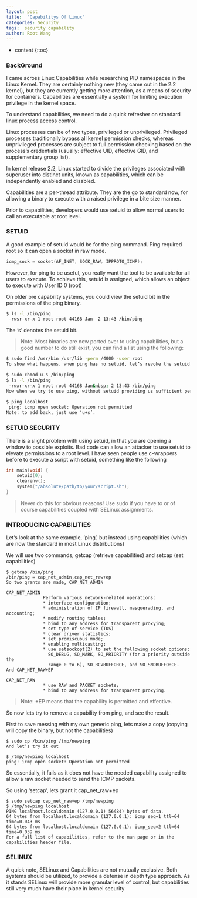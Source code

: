 ```yaml
---
layout: post
title:  "Capabilitys Of Linux"
categories: Security
tags:  security capability
author: Root Wang
---
```


* content
{:toc}

### BackGround
I came across Linux Capabilities while researching PID namespaces in the Linux Kernel. They are certainly nothing new (they came out in the 2.2 kernel), but they are currently getting more attention, as a means of security for containers. Capabilities are essentially a system for limiting execution privilege in the kernel space.

To understand capabilities, we need to do a quick refresher on standard linux process access control.

Linux processes can be of two types, privileged or unprivileged. Privileged processes traditionally bypass all kernel permission checks, whereas unprivileged processes are subject to full permission checking based on the process’s credentials (usually: effective UID, effective GID, and supplementary group list).

In kernel release 2.2, Linux started to divide the privileges associated with superuser into distinct units, known as capabilities, which can be independently enabled and disabled.

Capabilities are a per-thread attribute. They are the go to standard now, for allowing a binary to execute with a raised privilege in a bite size manner.

Prior to capabilities, developers would use setuid to allow normal users to call an executable at root level.

### SETUID
A good example of setuid would be for the ping command. Ping required root so it can open a socket in raw mode.

```c
icmp_sock = socket(AF_INET, SOCK_RAW, IPPROTO_ICMP);
```

However, for ping to be useful, you really want the tool to be available for all users to execute. To achieve this, setuid is assigned, which allows an object to execute with User ID 0 (root)

On older pre capability systems, you could view the setuid bit in the permissions of the ping binary.

```sh
$ ls -l /bin/ping
 -rwsr-xr-x 1 root root 44168 Jan  2 13:43 /bin/ping
```
The ‘s’ denotes the setuid bit.

>Note: Most binaries are now ported over to using capabilities, but a good number to do still exist, you can find a list using the following:

```sh
$ sudo find /usr/bin /usr/lib -perm /4000 -user root
To show what happens, when ping has no setuid, let’s revoke the setuid..

$ sudo chmod u-s /bin/ping
$ ls -l /bin/ping
 -rwxr-xr-x 1 root root 44168 Jan&nbsp; 2 13:43 /bin/ping
Now when we try to use ping, without setuid providing us sufficient permissions to open a unix socket, we get permission denied

$ ping localhost
 ping: icmp open socket: Operation not permitted
Note: to add back, just use ‘u+s’.
```

### SETUID SECURITY
There is a slight problem with using setuid, in that you are opening a window to possible exploits. Bad code can allow an attacker to use setuid to elevate permissions to a root level. I have seen people use c-wrappers before to execute a script with setuid, something like the following

```c
int main(void) {        
    setuid(0);
    clearenv();
    system("/absolute/path/to/your/script.sh");
}
```

> Never do this for obvious reasons! Use sudo if you have to or of course capabilities coupled with SELinux assignments.


### INTRODUCING CAPABILITIES
Let’s look at the same example, ‘ping’, but instead using capabilities (which are now the standard in most Linux distributions)

We will use two commands, getcap (retrieve capabilities) and setcap (set capabilities)
```
$ getcap /bin/ping
/bin/ping = cap_net_admin,cap_net_raw+ep
So two grants are made, CAP_NET_ADMIN

CAP_NET_ADMIN
              Perform various network-related operations:
              * interface configuration;
              * administration of IP firewall, masquerading, and accounting;
              * modify routing tables;
              * bind to any address for transparent proxying;
              * set type-of-service (TOS)
              * clear driver statistics;
              * set promiscuous mode;
              * enabling multicasting;
              * use setsockopt(2) to set the following socket options:
                SO_DEBUG, SO_MARK, SO_PRIORITY (for a priority outside the
                range 0 to 6), SO_RCVBUFFORCE, and SO_SNDBUFFORCE.
And CAP_NET_RAW+EP

CAP_NET_RAW
              * use RAW and PACKET sockets;
              * bind to any address for transparent proxying.
```

> Note: +EP means that the capability is permitted and effective.

So now lets try to remove a capability from ping, and see the result.

First to save messing with my own generic ping, lets make a copy (copying will copy the binary, but not the capabilities)

```
$ sudo cp /bin/ping /tmp/newping
And let’s try it out

$ /tmp/newping localhost
ping: icmp open socket: Operation not permitted
```

So essentially, it fails as it does not have the needed capability assigned to allow a raw socket needed to send the ICMP packets.

So using ‘setcap’, lets grant it cap_net_raw+ep

```
$ sudo setcap cap_net_raw+ep /tmp/newping
$ /tmp/newping localhost
PING localhost.localdomain (127.0.0.1) 56(84) bytes of data.
64 bytes from localhost.localdomain (127.0.0.1): icmp_seq=1 ttl=64 time=0.043 ms
64 bytes from localhost.localdomain (127.0.0.1): icmp_seq=2 ttl=64 time=0.039 ms
For a full list of capabilities, refer to the man page or in the capabilities header file.
```

### SELINUX
A quick note, SELinux and Capabilities are not mutually exclusive. Both systems should be utilized, to provide a defense in depth type approach. As it stands SELinux will provide more granular level of control, but capabilities still very much have their place in kernel security
